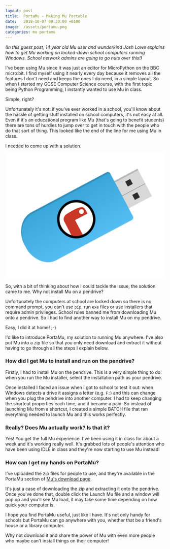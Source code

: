 ```yaml
---
layout: post
title:  PortaMu - Making Mu Portable
date:   2018-10-07 09:30:00 +0100
image:  /assets/portamu.png
categories: mu portamu
---
```


_(In this guest post, 14 year old Mu user and wunderkind Josh Lowe explains how
to get Mu working on locked-down school computers running Windows. School
network admins are going to go nuts over this!)_

I've been using Mu since it was just an editor for MicroPython on the BBC
micro:bit. I find myself using it nearly every day because it removes all the
features I don't need and keeps the ones I do need, in a simple layout. So when
I started my GCSE Computer Science course, with the first topic being Python
Programming, I instantly wanted to use Mu in class.

Simple, right?

Unfortunately it's not: if you've ever worked in a school, you'll know about
the hassle of getting stuff installed on school computers, it's not easy at
all. Even if it's an educational program like Mu (that's going to benefit
students) there are tons of hurdles to jump over to get in touch with the
people who do that sort of thing. This looked like the end of the line for me
using Mu in class.

I needed to come up with a solution.

<img src="/assets/portamu.png" style="border:none;"/>

So, with a bit of thinking about how I could tackle the issue, the solution
came to me. Why not install Mu on a pendrive?

Unfortunately the computers at school are locked down so there is no command
prompt, you can't use `pip`, run `exe` files or use installers that require
admin privileges. School rules banned me from downloading Mu onto a pendrive.
So I had to find another way to install Mu on my pendrive.

Easy, I did it at home! ;-)

I'd like to introduce PortaMu, my solution to running Mu anywhere. I've also
put Mu into a zip file so that you only need download and extract it
without having to go through all the steps I explain below.

### How did I get Mu to install and run on the pendrive?

Firstly, I had to install Mu on the pendrive. This is a very simple thing to
do: when you run the Mu installer, select the installation path as your
pendrive. 

Once installed I faced an issue when I got to school to test it out: when
Windows detects a drive it assigns a letter (e.g. `F:`) and this can change
when you plug the pendrive into another computer. I had to keep changing the
shortcut properties each time, and it became a pain. So instead of launching
Mu from a shortcut, I created a simple BATCH file that ran everything needed
to launch Mu and this works perfectly.

### Really? Does Mu actually work? Is that it?

Yes! You get the full Mu experience. I've been using it in class for about a
week and it's working really well. It's grabbed lots of people's attention who
have been using IDLE in class and they're now starting to use Mu instead!

### How can I get my hands on PortaMu?

I've uploaded the zip files for people to use, and they're available in the
PortaMu section of [Mu's download page](https://codewith.mu/en/download).

It's just a case of downloading the zip and extracting it onto the pendrive.
Once you've done that, double click the Launch Mu file and a window will pop up
and you'll see Mu load, it may take some time depending on how quick your
computer is. 

I hope you find PortaMu useful, just like I have. It's not only handy for
schools but PortaMu can go anywhere with you, whether that be a friend's house
or a library computer.

Why not download it and share the power of Mu with even more people who maybe
can't install things on their computer!
